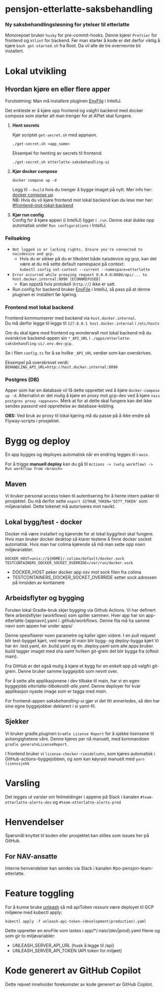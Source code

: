 # pensjon-etterlatte-saksbehandling

### Ny saksbehandlingsløsning for ytelser til etterlatte

Monorepoet bruker `husky` for pre-commit-hooks. Denne kjører `Prettier` for frontend og `ktlint` for backend.
Før man starter å kode er det derfor viktig å kjøre `bash get-started.sh` fra Root. Da vil alle de tre overnevnte bli
installert.

# Lokal utvikling

## Hvordan kjøre en eller flere apper

Forutsetning: Man må installere pluginen [EnvFile](https://plugins.jetbrains.com/plugin/7861-envfile) i IntelliJ.

Det enkleste er å kjøre opp frontend og valgfri backend med docker compose som starter alt man trenger for at APIet skal
fungere.

1. **Hent secrets**

   Kjør scriptet `get-secret.sh` med appnavn.
    ```shell
    ./get-secret.sh <app_name>
    ```

   Eksempel for henting av secrets til frontend:
    ```shell
    ./get-secret.sh etterlatte-saksbehandling-ui
    ```

2. **Kjør docker compose**
    ```shell
    docker compose up -d
    ```
   Legg til `--build` hvis du trenger å bygge imaget på nytt. Mer info
   her: [docker compose up](https://docs.docker.com/engine/reference/commandline/compose_up/) \
   NB: Hvis du vil kjøre frontend mot lokal backend kan du lese mer her: [#frontend-mot-lokal-backend](#frontend-mot-lokal-backend)

3. **Kjør run config** \
   Config for å kjøre appen (i IntelliJ) ligger i `.run`. Denne skal dukke opp automatisk under `Run configurations` i
   IntelliJ.

### Feilsøking

- `Not logged in or lacking rights. Ensure you're connected to naisdevice and gcp.`
    - Hvis du er sikker på du er tilkoblet både naisdevice og gcp, kan det være at du må sette default namespace på
      context:\
      `kubectl config set-context --current --namespace=etterlatte`
- `Error occurred while proxying request 0.0.0.0:8080/api/... to host.docker.internal:8090 [ECONNREFUSED]`
    - Kan oppstå hvis protokoll (`http://`) ikke er satt.
- Run config for backend bruker [EnvFile](https://plugins.jetbrains.com/plugin/7861-envfile) i IntelliJ, så pass på at
  denne pluginen er installert før kjøring.

### Frontend mot lokal backend

Frontend kommuniserer med backend via `host.docker.internal`. \
Du må derfor legge til legge til `127.0.0.1 host.docker.internal` i `/etc/hosts`

Om du skal kjøre med frontend og wonderwall mot lokal backend må du overskrive backend-appen sin 
`*_API_URL` i `./apps/etterlatte-saksbehandling-ui/.env.dev-gcp`. 

Se i filen `config.ts` for å se hvilke `_API_URL` verdier som kan overskrives. 

Eksempel på overskrevet verdi: \
`BEHANDLING_API_URL=http://host.docker.internal:8090`

### Postgres (DB)

Apper som har en database vil få dette opprettet ved å kjøre `docker-compose up -d`. Alternativt er det mulig å
kjøre en proxy mot gcp-dev ved å kjøre `nais postgres proxy <appnavn>`. Merk at for at dette skal fungere
kan det ikke sendes passord ved opprettelse av database-kobling.

**OBS:** Ved bruk av proxy til lokal kjøring må du passe på å ikke endre på Flyway-scripts i prosjektet.

# Bygg og deploy

En app bygges og deployes automatisk når en endring legges til i `main`.

For å trigge **manuell deploy** kan du gå til `Actions -> (velg workflow) -> Run workflow from <branch>`

## Maven

Vi bruker personal access token til autentisering for å hente intern pakker til prosjektet.
Du må derfor sette `export GITHUB_TOKEN='DITT_TOKEN'` som miljøvariabel.
Dette tokenet må autoriseres mot navikt.

## Lokal bygg/test - docker

Docker må være installert og kjørende for at lokal bygg/test skal fungere. Hvis man bruker docker desktop så klarer
testene å finne docker socket automatisk. Hvis man har colima kjørende så må man sette opp noen miljøvariabler.

```
DOCKER_HOST=unix://${HOME}/.colima/default/docker.sock
TESTCONTAINERS_DOCKER_SOCKET_OVERRIDE=/var/run/docker.sock
```

* DOCKER_HOST peker docker app osv mot sock filen fra colima
* TESTCONTAINERS_DOCKER_SOCKET_OVERRIDE setter sock adressen på innsiden av kontainere

## Arbeidsflyter og bygging
Foruten lokal Gradle-bruk skjer bygging via Github Actions. Vi har definert flere arbeidsflyter (workflows) som spiller sammen.
Hver app har sin app-etterlatte-[appnavn].yaml i .github/workflows. Denne fila må ha samme navn som appen har under apps/

Denne spesifiserer noen parametre og kaller igjen videre. I en pull request blir test-bygget kjørt, ved merge til main blir bygg- og deploy-bygga kjørt
Vi har én .test.yaml, én .build.yaml og én .deploy.yaml som alle apps bruker. build tagger imaget med sha samt hvilken git-grein det blir bygga fra (oftest main).

Fra GitHub er det også mulig å kjøre et bygg for en enkelt app på valgfri git-grein. Denne bruker samme byggejobb som nevnt over.

For å sette alle applikasjonene i dev tilbake til main, har vi en egen byggejobb _etterlatte-tilbakestill-alle.yaml_. Denne deployer for kvar applikasjon nyaste image som er tagga med _main_.

For frontend-appen _saksbehandling-ui_ gjør vi det litt annerledes, så den har sine egne byggejobber deklarert i si yaml-fil.

## Sjekker
Vi bruker gradle.pluginen `Gradle License Report` for å sjekke lisensene til avhengighetene våre. Denne kjøres per nå manuelt, med kommandoen `gradle generateLicenseReport`.

I frontend bruker vi `license-checker-rseidelsohn`, som kjøres automatisk i GitHub-actions-byggejobben, og som kan køyrast manuelt med `yarn lisenssjekk`

# Varsling
Det legges ut varsler om feilmeldinger i appene på Slack i kanalen `#team-etterlatte-alerts-dev` og `#team-etterlatte-alerts-prod`

# Henvendelser

Spørsmål knyttet til koden eller prosjektet kan stilles som issues her på GitHub.

## For NAV-ansatte

Interne henvendelser kan sendes via Slack i kanalen #po-pensjon-team-etterlatte.

# Feature toggling

For å kunne bruke [unleash](https://etterlatte-unleash-web.nav.cloud.nais.io/) så må apiToken ressurs være deployet til
GCP miljøene med kubectl apply:

`kubectl apply -f unleash-api-token-(development|production).yaml`

Dette oppretter en envFile som lastes i app/*/.nais/(dev|prod).yaml filene og som gir to miljøvariabler:

* UNLEASH_SERVER_API_URL (husk å legge til /api)
* UNLEASH_SERVER_API_TOKEN (API token for miljøet)


# Kode generert av GitHub Copilot

Dette repoet inneholder forekomster av kode generert av GitHub Copilot.
